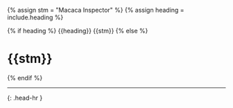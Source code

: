 <!-- _includes/docs/env/macaca-inspector/ -->

<!-- USE CASE -->
<!-- 1. include docs/env/macaca-inspector/title.md -->
<!-- 2. include docs/env/macaca-inspector/title.md heading="###" -->

{% assign stm = "Macaca Inspector" %}
{% assign heading = include.heading %}

{% if heading %}
{{heading}} {{stm}}
{% else %}
<h1>{{stm}}</h1>
{% endif %}
<hr>{: .head-hr }
